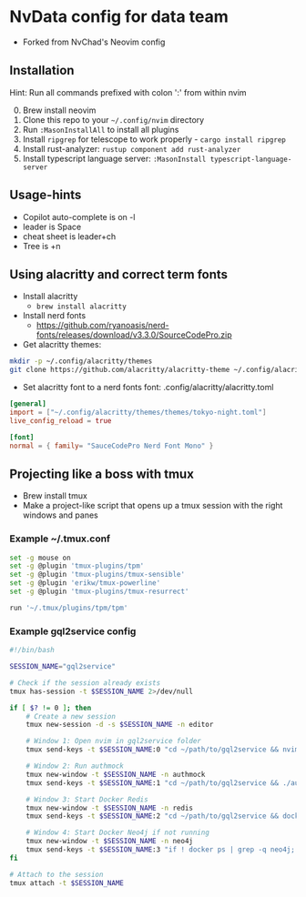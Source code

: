 # NvData config for data team
- Forked from NvChad's Neovim config

## Installation

Hint: Run all commands prefixed with colon ':' from within nvim


0. Brew install neovim
1. Clone this repo to your `~/.config/nvim` directory
2. Run `:MasonInstallAll` to install all plugins
3. Install `ripgrep` for telescope to work properly - `cargo install ripgrep`
4. Install rust-analyzer: `rustup component add rust-analyzer`
5. Install typescript language server: `:MasonInstall typescript-language-server`

## Usage-hints
- Copilot auto-complete is on <C>-l
- leader is Space
- cheat sheet is leader+ch
- Tree is <C>+n 

## Using alacritty and correct term fonts
- Install alacritty
  - `brew install alacritty`
- Install nerd fonts
  - https://github.com/ryanoasis/nerd-fonts/releases/download/v3.3.0/SourceCodePro.zip
- Get alacritty themes:
```bash
mkdir -p ~/.config/alacritty/themes
git clone https://github.com/alacritty/alacritty-theme ~/.config/alacritty/themes
```
- Set alacritty font to a nerd fonts font:
.config/alacritty/alacritty.toml
```toml
[general]
import = ["~/.config/alacritty/themes/themes/tokyo-night.toml"]
live_config_reload = true

[font]
normal = { family= "SauceCodePro Nerd Font Mono" }
```

## Projecting like a boss with tmux
- Brew install tmux
- Make a project-like script that opens up a tmux session with the right windows and panes

### Example ~/.tmux.conf
```bash
set -g mouse on
set -g @plugin 'tmux-plugins/tpm'
set -g @plugin 'tmux-plugins/tmux-sensible'
set -g @plugin 'erikw/tmux-powerline'
set -g @plugin 'tmux-plugins/tmux-resurrect'

run '~/.tmux/plugins/tpm/tpm'
```


### Example gql2service config

```bash
#!/bin/bash

SESSION_NAME="gql2service"

# Check if the session already exists
tmux has-session -t $SESSION_NAME 2>/dev/null

if [ $? != 0 ]; then
    # Create a new session
    tmux new-session -d -s $SESSION_NAME -n editor

    # Window 1: Open nvim in gql2service folder
    tmux send-keys -t $SESSION_NAME:0 "cd ~/path/to/gql2service && nvim" C-m

    # Window 2: Run authmock
    tmux new-window -t $SESSION_NAME -n authmock
    tmux send-keys -t $SESSION_NAME:1 "cd ~/path/to/gql2service && ./authmock" C-m

    # Window 3: Start Docker Redis
    tmux new-window -t $SESSION_NAME -n redis
    tmux send-keys -t $SESSION_NAME:2 "cd ~/path/to/gql2service && docker run --rm -d --name redis redis:latest" C-m

    # Window 4: Start Docker Neo4j if not running
    tmux new-window -t $SESSION_NAME -n neo4j
    tmux send-keys -t $SESSION_NAME:3 "if ! docker ps | grep -q neo4j; then docker run --rm -d --name neo4j neo4j:latest; fi" C-m
fi

# Attach to the session
tmux attach -t $SESSION_NAME
```
